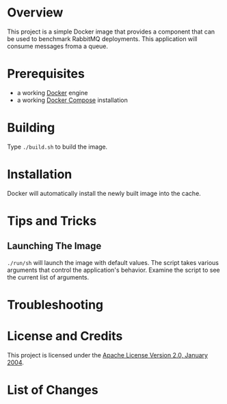 # Overview
This project is a simple Docker image that provides a component that can be used to benchmark RabbitMQ deployments.
This application will consume messages froma a queue.

# Prerequisites
* a working [Docker](http://docker.io) engine
* a working [Docker Compose](http://docker.io) installation

# Building
Type `./build.sh` to build the image.

# Installation
Docker will automatically install the newly built image into the cache.

# Tips and Tricks

## Launching The Image

`./run/sh` will launch the image with default values.  The script takes various arguments that control the
application's behavior.  Examine the script to see the current list of arguments.

# Troubleshooting

# License and Credits
This project is licensed under the [Apache License Version 2.0, January 2004](http://www.apache.org/licenses/).

# List of Changes

